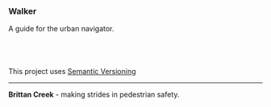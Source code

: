 ### Walker

A guide for the urban navigator.
<br/>
<br/>
<br/>
<br/>
<br/>
This project uses [Semantic Versioning](https://semver.org/)

-----
**Brittan Creek** - making strides in pedestrian safety.
